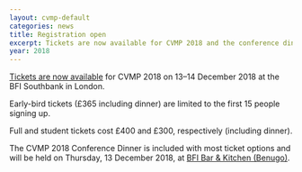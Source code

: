 ```yaml
---
layout: cvmp-default
categories: news
title: Registration open
excerpt: Tickets are now available for CVMP 2018 and the conference dinner.
year: 2018
---
```


[Tickets are now available]({{site.baseurl}}/2018/registration/) for CVMP 2018 on 13–14 December 2018 at the BFI Southbank in London.

Early-bird tickets (£365 including dinner) are limited to the first 15 people signing up.

Full and student tickets cost £400 and £300, respectively (including dinner).

The CVMP 2018 Conference Dinner is included with most ticket options and will be held on Thursday, 13 December 2018, at [BFI Bar & Kitchen (Benugo)](https://www.benugo.com/restaurants/bfi-bar-kitchen).
